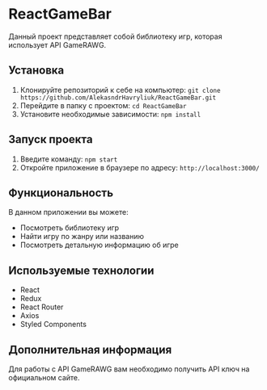 # ReactGameBar

Данный проект представляет собой библиотеку игр, которая использует API GameRAWG.

## Установка

1. Клонируйте репозиторий к себе на компьютер: `git clone https://github.com/AlekasndrHavryliuk/ReactGameBar.git`
2. Перейдите в папку с проектом: `cd ReactGameBar`
3. Установите необходимые зависимости: `npm install`

## Запуск проекта

1. Введите команду: `npm start`
2. Откройте приложение в браузере по адресу: `http://localhost:3000/`

## Функциональность

В данном приложении вы можете:

- Посмотреть библиотеку игр
- Найти игру по жанру или названию
- Посмотреть детальную информацию об игре

## Используемые технологии

- React
- Redux
- React Router
- Axios
- Styled Components

## Дополнительная информация

Для работы с API GameRAWG вам необходимо получить API ключ на официальном сайте.
